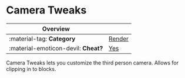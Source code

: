 # Camera Tweaks

<div class="overview" markdown>

|Overview||
|-|-|
|:material-tag: **Category**|[Render](index.md#render)|
|:material-emoticon-devil: **Cheat?**|[Yes](../faq.md#cheats)|

</div>

Camera Tweaks lets you customize the third person camera. Allows for clipping in to blocks.